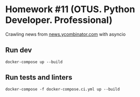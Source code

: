 # Homework #11 (OTUS. Python Developer. Professional)

Crawling news from [news.ycombinator.com](https://news.ycombinator.com) 
with asyncio
## Run dev
`docker-compose up --build`

## Run tests and linters
`docker-compose -f docker-compose.ci.yml up --build`
